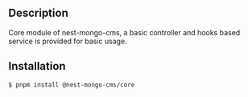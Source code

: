 ## Description

Core module of nest-mongo-cms, a basic controller and hooks based service is provided for basic usage.

## Installation

```bash
$ pnpm install @nest-mongo-cms/core
```

